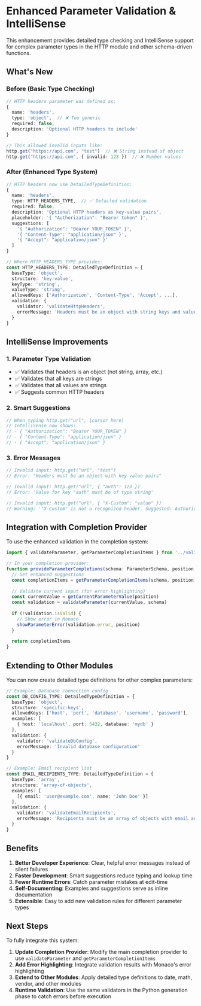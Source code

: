 # Enhanced Parameter Validation & IntelliSense

This enhancement provides detailed type checking and IntelliSense support for complex parameter types in the HTTP module and other schema-driven functions.

## What's New

### Before (Basic Type Checking)
```typescript
// HTTP headers parameter was defined as:
{ 
  name: 'headers', 
  type: 'object',  // ❌ Too generic
  required: false,
  description: 'Optional HTTP headers to include'
}

// This allowed invalid inputs like:
http.get("https://api.com", "test")  // ❌ String instead of object
http.get("https://api.com", { invalid: 123 })  // ❌ Number values
```

### After (Enhanced Type System)
```typescript
// HTTP headers now use DetailedTypeDefinition:
{ 
  name: 'headers', 
  type: HTTP_HEADERS_TYPE,  // ✅ Detailed validation
  required: false,
  description: 'Optional HTTP headers as key-value pairs',
  placeholder: '{ "Authorization": "Bearer token" }',
  suggestions: [
    '{ "Authorization": "Bearer YOUR_TOKEN" }',
    '{ "Content-Type": "application/json" }',
    '{ "Accept": "application/json" }'
  ]
}

// Where HTTP_HEADERS_TYPE provides:
const HTTP_HEADERS_TYPE: DetailedTypeDefinition = {
  baseType: 'object',
  structure: 'key-value',
  keyType: 'string',
  valueType: 'string',
  allowedKeys: ['Authorization', 'Content-Type', 'Accept', ...],
  validation: {
    validator: 'validateHttpHeaders',
    errorMessage: 'Headers must be an object with string keys and values'
  }
}
```

## IntelliSense Improvements

### 1. **Parameter Type Validation**
- ✅ Validates that headers is an object (not string, array, etc.)
- ✅ Validates that all keys are strings
- ✅ Validates that all values are strings
- ✅ Suggests common HTTP headers

### 2. **Smart Suggestions**
```typescript
// When typing http.get("url", |cursor here|
// IntelliSense now shows:
// - { "Authorization": "Bearer YOUR_TOKEN" }
// - { "Content-Type": "application/json" }
// - { "Accept": "application/json" }
```

### 3. **Error Messages**
```typescript
// Invalid input: http.get("url", "test")
// Error: "Headers must be an object with key-value pairs"

// Invalid input: http.get("url", { "auth": 123 })
// Error: 'Value for key "auth" must be of type string'

// Invalid input: http.get("url", { "X-Custom": "value" })
// Warning: '"X-Custom" is not a recognized header. Suggested: Authorization, Content-Type, Accept'
```

## Integration with Completion Provider

To use the enhanced validation in the completion system:

```typescript
import { validateParameter, getParameterCompletionItems } from '../validation/parameter-validator'

// In your completion provider:
function provideParameterCompletions(schema: ParameterSchema, position: Position) {
  // Get enhanced suggestions
  const completionItems = getParameterCompletionItems(schema, position)
  
  // Validate current input (for error highlighting)
  const currentValue = getCurrentParameterValue(position)
  const validation = validateParameter(currentValue, schema)
  
  if (!validation.isValid) {
    // Show error in Monaco
    showParameterError(validation.error, position)
  }
  
  return completionItems
}
```

## Extending to Other Modules

You can now create detailed type definitions for other complex parameters:

```typescript
// Example: Database connection config
const DB_CONFIG_TYPE: DetailedTypeDefinition = {
  baseType: 'object',
  structure: 'specific-keys',
  allowedKeys: ['host', 'port', 'database', 'username', 'password'],
  examples: [
    { host: 'localhost', port: 5432, database: 'mydb' }
  ],
  validation: {
    validator: 'validateDbConfig',
    errorMessage: 'Invalid database configuration'
  }
}

// Example: Email recipient list
const EMAIL_RECIPIENTS_TYPE: DetailedTypeDefinition = {
  baseType: 'array',
  structure: 'array-of-objects',
  examples: [
    [{ email: 'user@example.com', name: 'John Doe' }]
  ],
  validation: {
    validator: 'validateEmailRecipients',
    errorMessage: 'Recipients must be an array of objects with email and name'
  }
}
```

## Benefits

1. **Better Developer Experience**: Clear, helpful error messages instead of silent failures
2. **Faster Development**: Smart suggestions reduce typing and lookup time
3. **Fewer Runtime Errors**: Catch parameter mistakes at edit-time
4. **Self-Documenting**: Examples and suggestions serve as inline documentation
5. **Extensible**: Easy to add new validation rules for different parameter types

## Next Steps

To fully integrate this system:

1. **Update Completion Provider**: Modify the main completion provider to use `validateParameter` and `getParameterCompletionItems`
2. **Add Error Highlighting**: Integrate validation results with Monaco's error highlighting
3. **Extend to Other Modules**: Apply detailed type definitions to date, math, vendor, and other modules
4. **Runtime Validation**: Use the same validators in the Python generation phase to catch errors before execution